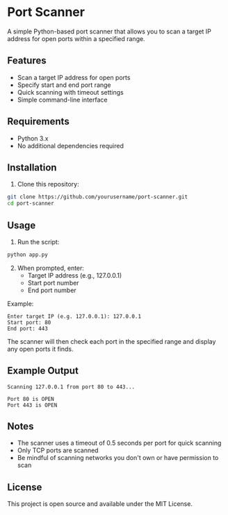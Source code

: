 # Port Scanner

A simple Python-based port scanner that allows you to scan a target IP address for open ports within a specified range.

## Features

- Scan a target IP address for open ports
- Specify start and end port range
- Quick scanning with timeout settings
- Simple command-line interface

## Requirements

- Python 3.x
- No additional dependencies required

## Installation

1. Clone this repository:
```bash
git clone https://github.com/yourusername/port-scanner.git
cd port-scanner
```

## Usage

1. Run the script:
```bash
python app.py
```

2. When prompted, enter:
   - Target IP address (e.g., 127.0.0.1)
   - Start port number
   - End port number

Example:
```
Enter target IP (e.g. 127.0.0.1): 127.0.0.1
Start port: 80
End port: 443
```

The scanner will then check each port in the specified range and display any open ports it finds.

## Example Output

```
Scanning 127.0.0.1 from port 80 to 443...

Port 80 is OPEN
Port 443 is OPEN
```

## Notes

- The scanner uses a timeout of 0.5 seconds per port for quick scanning
- Only TCP ports are scanned
- Be mindful of scanning networks you don't own or have permission to scan

## License

This project is open source and available under the MIT License.
